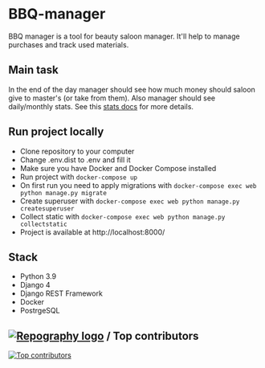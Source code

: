 # BBQ-manager

BBQ manager is a tool for beauty saloon manager. It'll help to manage purchases and track used materials.

## Main task

In the end of the day manager should see how much money should saloon give to master's (or take from them). Also manager should see daily/monthly stats. See this [stats docs](./docs/stats.md) for more details.

## Run project locally

- Clone repository to your computer
- Change .env.dist to .env and fill it
- Make sure you have Docker and Docker Compose installed 
- Run project with `docker-compose up`
- On first run you need to apply migrations with `docker-compose exec web python manage.py migrate`
- Create superuser with `docker-compose exec web python manage.py createsuperuser`
- Collect static with `docker-compose exec web python manage.py collectstatic`
- Project is available at http://localhost:8000/

## Stack

- Python 3.9
- Django 4
- Django REST Framework
- Docker
- PostrgeSQL

## [![Repography logo](https://images.repography.com/logo.svg)](https://repography.com) / Top contributors
[![Top contributors](https://images.repography.com/28409406/Yakov-Varnaev/BBQ-manager/top-contributors/bd18c35f561de8a72274e2c10149ba50_table.svg)](https://github.com/Yakov-Varnaev/BBQ-manager/graphs/contributors)

